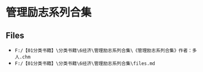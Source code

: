 # 管理励志系列合集

## Files

- `F:/【01分类书籍】\分类书籍\6经济\管理励志系列合集\《管理励志系列合集》作者：多人.chm`
- `F:/【01分类书籍】\分类书籍\6经济\管理励志系列合集\files.md`
